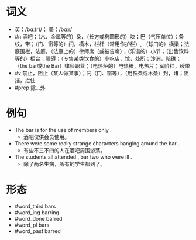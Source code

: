 # 词义
- 英：/bɑː(r)/； 美：/bɑːr/
- #n 酒吧；（木、金属等的）条，（长方或椭圆形的）块；巴（气压单位）；条纹，带；（门、窗等的）闩，横木，栏杆（常用作护栏）, （球门的）横梁；法庭围栏，法庭，（法庭上的）律师席（或被告席）；（乐谱的）小节；（出售饮料等的）柜台；障碍；（专售某类饮食的）小吃店，馆，处所；沙洲，暗礁；（the bar或the Bar）律师职业；（电热炉的）电热棒，电热片；军阶杠，绶带
- #v 禁止，阻止（某人做某事）；闩（门、窗等），（用铁条或木条）封，堵；阻挡，拦住
- #prep 除...外
# 例句
- The bar is for the use of members only .
	- 酒吧仅供会员使用。
- There were some really strange characters hanging around the bar .
	- 有些不三不四的人在酒吧周围游荡。
- The students all attended , bar two who were ill .
	- 除了两名生病，所有的学生都到了。
# 形态
- #word_third bars
- #word_ing barring
- #word_done barred
- #word_pl bars
- #word_past barred
